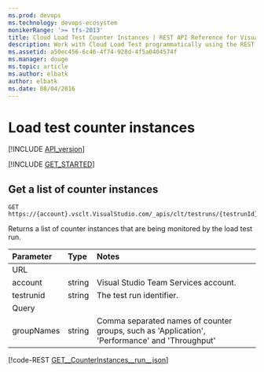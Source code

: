 ```yaml
---
ms.prod: devops
ms.technology: devops-ecosystem
monikerRange: '>= tfs-2013'
title: Cloud Load Test Counter Instances | REST API Reference for Visual Studio Team Services 
description: Work with Cloud Load Test programmatically using the REST APIs for Visual Studio Team Services .
ms.assetid: a50ec456-6c46-4f74-928d-4f5a0404574f
ms.manager: douge
ms.topic: article
ms.author: elbatk
author: elbatk
ms.date: 08/04/2016
---
```


# Load test counter instances
[!INCLUDE [API_version](../_data/version.md)]

[!INCLUDE [GET_STARTED](../_data/get-started.md)]

## Get a list of counter instances

```no-highlight
GET https://{account}.vsclt.VisualStudio.com/_apis/clt/testruns/{testrunId}/counterinstances
```

Returns a list of counter instances that are being monitored by the load test run.

| Parameter       | Type    | Notes
|:----------------|:--------|:-------------------------------------------------------------------------------------------------------------
| URL
| account         | string  | Visual Studio Team Services account.
| testrunid       | string  | The test run identifier.
| Query
| groupNames      | string  | Comma separated names of counter groups, such as 'Application', 'Performance' and 'Throughput'

[!code-REST [GET__CounterInstances__run__json](./_data/counterinstances/GET__CounterInstances__run_.json)]
